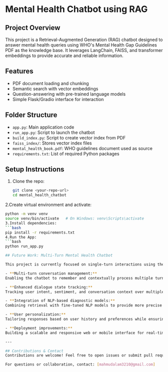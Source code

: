 # Mental Health Chatbot using RAG

## Project Overview
This project is a Retrieval-Augmented Generation (RAG) chatbot designed to answer mental health queries using WHO's Mental Health Gap Guidelines PDF as the knowledge base. It leverages LangChain, FAISS, and transformer embeddings to provide accurate and reliable information.

## Features
- PDF document loading and chunking
- Semantic search with vector embeddings
- Question-answering with pre-trained language models
- Simple Flask/Gradio interface for interaction

## Folder Structure
- `app.py`: Main application code
- `run_app.py`: Script to launch the chatbot
- `build_index.py`: Script to create vector index from PDF
- `faiss_index/`: Stores vector index files
- `mental_health_book.pdf`: WHO guidelines document used as source
- `requirements.txt`: List of required Python packages

## Setup Instructions
1. Clone the repo:
   ```bash
   git clone <your-repo-url>
   cd mental_health_chatbot
2.Create virtual environment and activate:
  ```bash
  python -m venv venv
  source venv/bin/activate   # On Windows: venv\Scripts\activate
3.Install dependencies:
  ```bash
  pip install -r requirements.txt
4.Run the App:
  ```bash
  python run_app.py

## Future Work: Multi-Turn Mental Health Chatbot

This project is currently focused on single-turn interactions using the RAG model. Future improvements include:

- **Multi-turn conversation management:**  
  Enabling the chatbot to remember and contextually process multiple turns in a conversation for more natural and effective interactions.

- **Enhanced dialogue state tracking:**  
  Tracking user intent, sentiment, and conversation context over multiple exchanges.

- **Integration of NLP-based diagnostic models:**  
  Combining retrieval with fine-tuned NLP models to provide more precise mental health diagnosis and recommendations.

- **User personalization:**  
  Tailoring responses based on user history and preferences while ensuring privacy and data security.

- **Deployment improvements:**  
  Building a scalable and responsive web or mobile interface for real-time usage.

---

## Contributions & Contact
Contributions are welcome! Feel free to open issues or submit pull requests.

For questions or collaboration, contact: [mahmudalam3210@gmail.com]

